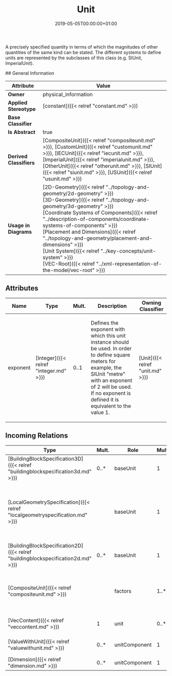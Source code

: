 ﻿---
title: Unit
toc: false
type: specs
date: "2019-05-05T00:00:00+01:00"
draft: false
menu_name: vec120

# Prev/next pager order (if `docs_section_pager` enabled in `params.toml`)
weight: 
---
<html><body><p>A precisely specified quantity in terms of which the magnitudes of other quantities of the same kind can be stated. The different systems to define units are represented by the subclasses of this class (e.g. SIUnit, ImperialUnit). </p></body></html>
## General Information

| Attribute               | Value |
|-------------------------|-------|
| **Owner**               | physical_information |
| **Applied Stereotype**  | [constant]({{< relref "constant.md" >}})<br/>  |
| **Base Classifier**     |   |
| **Is Abstract**         | true |
| **Derived Classifiers** | [CompositeUnit]({{< relref "compositeunit.md" >}}), [CustomUnit]({{< relref "customunit.md" >}}), [IECUnit]({{< relref "iecunit.md" >}}), [ImperialUnit]({{< relref "imperialunit.md" >}}), [OtherUnit]({{< relref "otherunit.md" >}}), [SIUnit]({{< relref "siunit.md" >}}), [USUnit]({{< relref "usunit.md" >}}) |
| **Usage in Diagrams**   | [2D-Geometry]({{< relref "../topology-and-geometry/2d-geometry" >}})<br/> [3D-Geometry]({{< relref "../topology-and-geometry/3d-geometry" >}})<br/> [Coordinate Systems of Components]({{< relref "../description-of-components/coordinate-systems-of-components" >}})<br/> [Placement and Dimensions]({{< relref "../topology-and-geometry/placement-and-dimensions" >}})<br/> [Unit System]({{< relref "../key-concepts/unit-system" >}})<br/> [VEC-Root]({{< relref "../xml-representation-of-the-model/vec-root" >}})<br/>  |

## Attributes
|  Name  |  Type  |  Mult.  |  Description  |  Owning Classifier  |
|--------|--------|---------|---------------|--------------|
|exponent | [Integer]({{< relref "integer.md" >}}) | 0..1 | <html>   <head>     </head>   <body>     <p> Defines the exponent with which this unit instance should be used. In order to define square meters for example, the SIUnit &quot;metre&quot; with an exponent of 2 will be used. If no exponent is defined it is equivalent to the value 1.      </p>    </body> </html>  | [Unit]({{< relref "unit.md" >}}) |

##  Incoming Relations
|    Type  |   Mult.  |   Role    |   Mult.   |   Description  |
|----------|----------|-----------|-----------|----------------|
| [BuildingBlockSpecification3D]({{< relref "buildingblockspecification3d.md" >}}) | 0..* | baseUnit | 1 |  |
| [LocalGeometrySpecification]({{< relref "localgeometryspecification.md" >}}) |  | baseUnit | 1 | <html>   <head>     </head>   <body> The <i>Unit</i> in which all coordinates (e.g. cartesian points)&#160;are defined. Shall be a unit of length&#160;(e.g. millimeter).</body> </html> |
| [BuildingBlockSpecification2D]({{< relref "buildingblockspecification2d.md" >}}) | 0..* | baseUnit | 1 |  |
| [CompositeUnit]({{< relref "compositeunit.md" >}}) |  | factors | 1..* | <html>   <head>     </head>   <body>     <p> References the <i>Units</i> that are used as factors to create the <i>CompositeUnit.</i>      </p>    </body> </html>  |
| [VecContent]({{< relref "veccontent.md" >}}) | 1 | unit | 0..* | Specifies the Units used in the VEC-file.   |
| [ValueWithUnit]({{< relref "valuewithunit.md" >}}) | 0..* | unitComponent | 1 | References the unit of the value.   |
| [Dimension]({{< relref "dimension.md" >}}) | 0..* | unitComponent | 1 |  |
